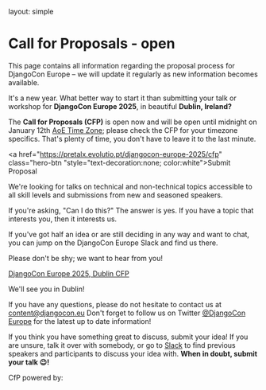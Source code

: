 layout: simple

<h1 class="cfp-title">Call for Proposals - open</h1>

This page contains all information regarding the proposal process for DjangoCon Europe – we will update it regularly as new information becomes available.

It's a new year. What better way to start it than submitting your talk or workshop for **DjangoCon Europe 2025**, in beautiful **Dublin, Ireland?**

The **Call for Proposals (CFP)** is open now and will be open until midnight on January 12th <a href="https://www.timeanddate.com/time/zones/aoe" class="pages-links">AoE Time Zone</a>; please check the CFP for your timezone specifics. That's plenty of time, you don't have to leave it to the last minute.
<!-- [DjangoCon Europe 2025, Dublin CFP](https://pretalx.evolutio.pt/djangocon-europe-2025/cfp) -->

<a href="https://pretalx.evolutio.pt/djangocon-europe-2025/cfp" class="hero-btn "style="text-decoration:none; color:white">Submit Proposal</a>

We're looking for talks on technical and non-technical topics accessible to all skill levels and submissions from new and seasoned speakers.

If you're asking, "Can I do this?" The answer is yes. If you have a topic that interests you, then it interests us.

If you've got half an idea or are still deciding in any way and want to chat, you can jump on the DjangoCon Europe Slack and find us there.

Please don't be shy; we want to hear from you!

<a href="https://pretalx.evolutio.pt/djangocon-europe-2025/cfp" class="pages-links">DjangoCon Europe 2025, Dublin CFP</a>

We'll see you in Dublin!

If you have any questions, please do not hesitate to contact us at <a href="mailto:content@djangocon.eu" class="pages-links">content@djangocon.eu</a> Don't forget to follow us on Twitter <a href="https://twitter.com/djangoconeurope" class="pages-links">@DjangoCon Europe</a> for the latest up to date information!

If you think you have something great to discuss, submit your idea! If you are unsure, talk it over with somebody, or go to <a href="https://join.slack.com/t/djangoconeurope/shared_invite/zt-1gjg5lqkz-qVQkNnhjztXVme7TQ7ziQA" class="pages-links">Slack</a> to find previous speakers and participants to discuss your idea with. **When in doubt, submit your talk 😉!**

CfP powered by:

<!-- pretalx{:class='hotel'}{:target="_blank"} -->
